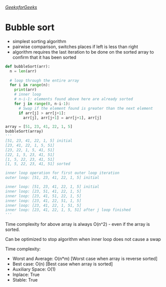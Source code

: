 *[GeeksforGeeks](https://www.geeksforgeeks.org/fundamentals-of-algorithms/)*
# Bubble sort
- simplest sorting algorithm
- pairwise comparison, switches places if left is less than right
- algorithm requires the last iteration to be done on the sorted array to confirm that it has been sorted

```python
def bubbleSort(arr):
  n = len(arr)
 
  # loop through the entire array
  for i in range(n):
    print(arr)
    # inner loop
    # n-i-1: elements found above here are already sorted
    for j in range(0, n-i-1):
      # Swap if the element found is greater than the next element
      if arr[j] > arr[j+1]:
        arr[j], arr[j+1] = arr[j+1], arr[j]

array = [51, 23, 41, 22, 1, 5]
bubbleSort(array)
'''
[51, 23, 41, 22, 1, 5] initial
[23, 41, 22, 1, 5, 51]
[23, 22, 1, 5, 41, 51]
[22, 1, 5, 23, 41, 51]
[1, 5, 22, 23, 41, 51]
[1, 5, 22, 23, 41, 51] sorted

inner loop operation for first outer loop iteration
outer loop: [51, 23, 41, 22, 1, 5] initial

inner loop: [51, 23, 41, 22, 1, 5] initial
inner loop: [23, 51, 41, 22, 1, 5]
inner loop: [23, 41, 51, 22, 1, 5]
inner loop: [23, 41, 22, 51, 1, 5]
inner loop: [23, 41, 22, 1, 51, 5]
inner loop: [23, 41, 22, 1, 5, 51] after j loop finished
'''
```

Time complexity for above array is always O(n^2) - even if the array is sorted.

Can be optimized to stop algorithm when inner loop does not cause a swap

Time complexity:

- Worst and Average: O(n*m) [Worst case when array is reverse sorted]
- Best case: O(n) [Best case when array is sorted]
- Auxiliary Space: O(1)
- Inplace: True
- Stable: True
